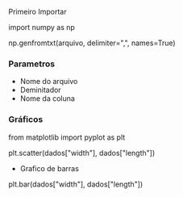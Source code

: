 Primeiro Importar

import numpy as np

np.genfromtxt(arquivo, delimiter=",", names=True)

### Parametros

* Nome do arquivo
* Deminitador
* Nome da coluna

### Gráficos
from matplotlib import pyplot as plt

plt.scatter(dados["width"], dados["length"])

* Grafico de barras

plt.bar(dados["width"], dados["length"])